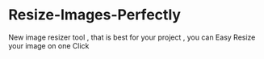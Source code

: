 # Resize-Images-Perfectly
New image  resizer tool , that is best for your project , you can Easy Resize your image on one Click
